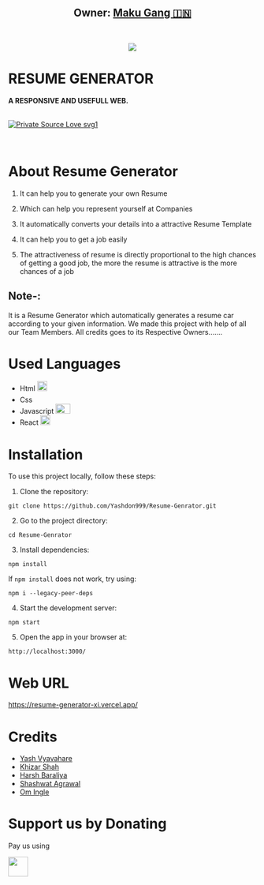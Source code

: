 <h2 align="center"><b>Owner: <a href="https://github.com/Yashdon999">Maku Gang 🇮🇳</a></b></h2>
<br>
<p align="center"><img src="https://res.cloudinary.com/people-matters/image/upload/q_auto,f_auto/v1625166167/1625166166.jpg"></a></p> 
</p>
<h1>RESUME GENERATOR</h1>
<b>A RESPONSIVE AND USEFULL WEB.</b>
<br>
<br>

[![Private Source Love svg1](https://badges.frapsoft.com/os/v1/open-source.png?v=103)](https://github.com/Yashdon999/Resume-Genrator)

<br>

# About Resume Generator

1. It can help you to generate your own Resume

2. Which can help you represent yourself at Companies

3. It automatically converts your details into a attractive Resume Template

4. It can help you to get a job easily

5. The attractiveness of resume is directly proportional to the high chances of getting a good job, the more the resume is attractive is the more chances of a job

## Note-:

It is a Resume Generator which automatically generates a resume car according to your given information. We made this project with help of all our Team Members. All credits goes to its Respective Owners.......

# Used Languages

- Html <img src="https://encrypted-tbn0.gstatic.com/images?q=tbn:ANd9GcQpngGRjYX1ca7qAADU3K6eGLj7ShQE3L2otdzfryl_Y9Ht2QRoQKYQbsXd36XIxMbYOw0&usqp=CAU" width="20" height="20">
- Css <img src="https://upload.wikimedia.org/wikipedia/commons/thumb/d/d5/CSS3_logo_and_wordmark.svg/1200px-CSS3_logo_and_wordmark.svg.png" width="15" height="20">
- Javascript <img src="https://1000logos.net/wp-content/uploads/2020/09/JavaScript-Logo.png" width="30" height="20">
- React <img src="https://cdn4.iconfinder.com/data/icons/logos-3/600/React.js_logo-512.png" width="20" height="20">

# Installation

To use this project locally, follow these steps:

1. Clone the repository:

`git clone https://github.com/Yashdon999/Resume-Genrator.git`

2. Go to the project directory:

`cd Resume-Genrator`

3. Install dependencies:

`npm install`

If `npm install` does not work, try using:

`npm i --legacy-peer-deps`

4. Start the development server:

`npm start`

5. Open the app in your browser at:

`http://localhost:3000/`

# Web URL

https://resume-generator-xi.vercel.app/

# Credits

- [Yash Vyavahare](https://github.com/Yashdon999)
- [Khizar Shah](https://github.com/Khizarshah01)
- [Harsh Baraliya](https://github.com/MrCracker-OP)
- [Shashwat Agrawal](https://github.com/ShashwatAgrawal20)
- [Om Ingle](https://github.com/mr-pros)

# Support us by Donating

Pay us using

<img src="https://pbs.twimg.com/profile_images/1329113828731146242/FzxBBPrs_400x400.jpg" width="40" height="40">

